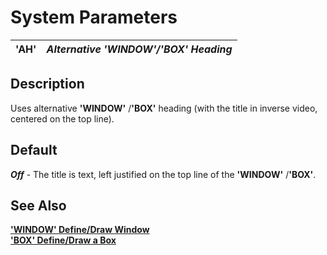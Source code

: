 # System Parameters

**'AH'** |  **_Alternative 'WINDOW'/'BOX' Heading_**  
---|---  
  
##  Description

Uses alternative **'WINDOW'** /**'BOX'** heading (with the title in inverse video, centered on the top line).

##  Default

**_Off_** \- The title is text, left justified on the top line of the **'WINDOW'** /**'BOX'**.

## See Also

**['WINDOW' Define/Draw Window](../mnemonics/window.md)  
['BOX' Define/Draw a Box](../mnemonics/box.md)**
